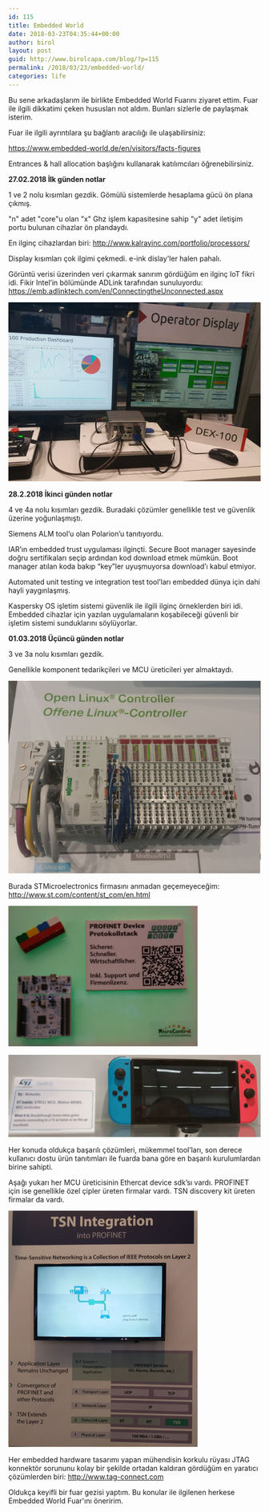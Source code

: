 ```yaml
---
id: 115
title: Embedded World
date: 2018-03-23T04:35:44+00:00
author: birol
layout: post
guid: http://www.birolcapa.com/blog/?p=115
permalink: /2018/03/23/embedded-world/
categories: life
---
```

Bu sene arkadaşlarım ile birlikte Embedded World Fuarını ziyaret ettim. Fuar ile ilgili dikkatimi çeken hususları not aldım. Bunları sizlerle de paylaşmak isterim.

Fuar ile ilgili ayrıntılara şu bağlantı aracılığı ile ulaşabilirsiniz:

<a href="https://www.embedded-world.de/en/visitors/facts-figures">https://www.embedded-world.de/en/visitors/facts-figures</a>

Entrances &amp; hall allocation başlığını kullanarak katılımcıları öğrenebilirsiniz.

<strong>27.02.2018 İlk günden notlar</strong>

1 ve 2 nolu kısımları gezdik. Gömülü sistemlerde hesaplama gücü ön plana çıkmış.

"n" adet "core"u olan "x" Ghz işlem kapasitesine sahip "y" adet iletişim portu bulunan cihazlar ön plandaydı.

En ilginç cihazlardan biri: <a href="http://www.kalrayinc.com/portfolio/processors/">http://www.kalrayinc.com/portfolio/processors/</a>

Display kısımları çok ilgimi çekmedi. e-ink dislay'ler halen pahalı.

Görüntü verisi üzerinden veri çıkarmak sanırım gördüğüm en ilginç IoT fikri idi. Fikir Intel’in bölümünde ADLink tarafından sunuluyordu: <a href="https://emb.adlinktech.com/en/ConnectingtheUnconnected.aspx">https://emb.adlinktech.com/en/ConnectingtheUnconnected.aspx</a>

![e1](/images/e1.png)


<strong>28.2.2018 İkinci günden notlar</strong>

4 ve 4a nolu kısımları gezdik. Buradaki çözümler genellikle test ve güvenlik üzerine yoğunlaşmıştı.

Siemens ALM tool’u olan Polarion’u tanıtıyordu.

IAR’ın embedded trust uygulaması ilginçti. Secure Boot manager sayesinde doğru sertifikaları seçip ardından kod download etmek mümkün. Boot manager atılan koda bakıp “key”ler uyuşmuyorsa download’ı kabul etmiyor.

Automated unit testing ve integration test tool’ları embedded dünya için dahi hayli yaygınlaşmış.

Kaspersky OS işletim sistemi güvenlik ile ilgili ilginç örneklerden biri idi. Embedded cihazlar için yazılan uygulamaların koşabileceği güvenli bir işletim sistemi sunduklarını söylüyorlar.

**01.03.2018 Üçüncü günden notlar**  

3 ve 3a nolu kısımları gezdik.

Genellikle komponent tedarikçileri ve MCU üreticileri yer almaktaydı.


![e2](/images/e2.png)

Burada STMicroelectronics firmasını anmadan geçemeyeceğim: <a href="http://www.st.com/content/st_com/en.html">http://www.st.com/content/st_com/en.html</a>

![e3](/images/e3.png)

![e4](/images/e4.png)

Her konuda oldukça başarılı çözümleri, mükemmel tool’ları, son derece kullanıcı dostu ürün tanıtımları ile fuarda bana göre en başarılı kurulumlardan birine sahipti.

Aşağı yukarı her MCU üreticisinin Ethercat device sdk’sı vardı. PROFINET için ise genellikle özel çipler üreten firmalar vardı. TSN discovery kit üreten firmalar da vardı.

![e5](/images/e5.png)


Her embedded hardware tasarımı yapan mühendisin korkulu rüyası JTAG konnektör sorununu kolay bir şekilde ortadan kaldıran gördüğüm en yaratıcı çözümlerden biri: <a href="http://www.tag-connect.com">http://www.tag-connect.com</a>

Oldukça keyifli bir fuar gezisi yaptım. Bu konular ile ilgilenen herkese Embedded World Fuar'ını öneririm.